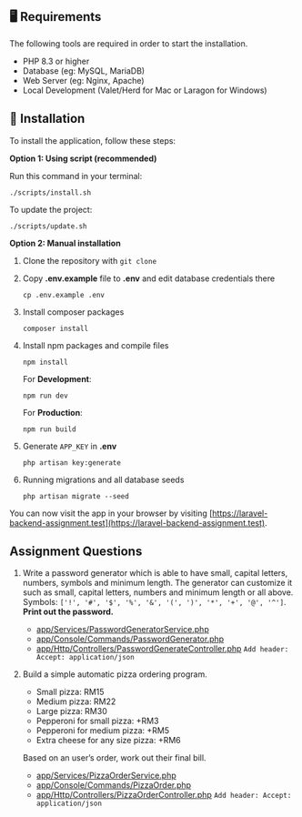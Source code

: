 ## 🖥 Requirements

The following tools are required in order to start the installation.

* PHP 8.3 or higher
* Database (eg: MySQL, MariaDB)
* Web Server (eg: Nginx, Apache)
* Local Development (Valet/Herd for Mac or Laragon for Windows)

## 🚀 Installation

To install the application, follow these steps:

**Option 1: Using script (recommended)**

Run this command in your terminal:
```shell
./scripts/install.sh
```

To update the project:
```shell
./scripts/update.sh
```

**Option 2: Manual installation**

1. Clone the repository with `git clone`
2. Copy __.env.example__ file to __.env__ and edit database credentials there

    ```shell
    cp .env.example .env
    ```

3. Install composer packages

    ```shell
    composer install
    ```

4. Install npm packages and compile files

    ```shell
    npm install
    ```

   For **Development**:
    ```shell
    npm run dev
    ```

   For **Production**:
    ```shell
    npm run build
    ```

5. Generate `APP_KEY` in **.env**

    ```shell
    php artisan key:generate
    ```

6. Running migrations and all database seeds

    ```shell
    php artisan migrate --seed
    ```

You can now visit the app in your browser by visiting [https://laravel-backend-assignment.test](https://laravel-backend-assignment.test).

## Assignment Questions

1. Write a password generator which is able to have small, capital letters, numbers, symbols and minimum length. The generator can customize it such as small, capital letters, numbers and minimum length or all above. Symbols: `['!', '#', '$', '%', '&', '(', ')', '*', '+', '@', '^']`. **Print out the password.**


   * [app/Services/PasswordGeneratorService.php](app/Services/PasswordGeneratorService.php)
   * [app/Console/Commands/PasswordGenerator.php](app/Console/Commands/PasswordGenerator.php)
   * [app/Http/Controllers/PasswordGenerateController.php](app/Http/Controllers/PasswordGenerateController.php) `Add header: Accept: application/json`

2. Build a simple automatic pizza ordering program.
   * Small pizza: RM15
   * Medium pizza: RM22
   * Large pizza: RM30
   * Pepperoni for small pizza: +RM3
   * Pepperoni for medium pizza: +RM5
   * Extra cheese for any size pizza: +RM6

    Based on an user’s order, work out their final bill.


   * [app/Services/PizzaOrderService.php](app/Services/PizzaOrderService.php)
   * [app/Console/Commands/PizzaOrder.php](app/Console/Commands/PizzaOrder.php)
   * [app/Http/Controllers/PizzaOrderController.php](app/Http/Controllers/PizzaOrderController.php) `Add header: Accept: application/json`

